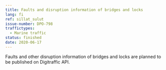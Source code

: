 ```yaml
---
title: Faults and disruption information of bridges and locks
lang: fi
ref: sillat_sulut
issue-number: DPO-798
traffictypes:
  - Marine traffic
status: finished
date: 2020-06-17
---
```


Faults and other disruption information of bridges and locks are planned to be published on Digitraffic API.
